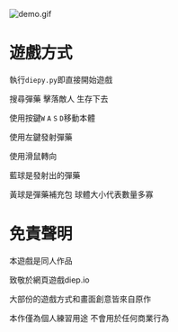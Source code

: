 ![demo.gif](https://github.com/sunrimii/diepy/blob/master/demo.gif?raw=true)

# 遊戲方式

執行`diepy.py`即直接開始遊戲

搜尋彈藥 擊落敵人 生存下去

使用按鍵`W` `A` `S` `D`移動本體

使用左鍵發射彈藥

使用滑鼠轉向

藍球是發射出的彈藥

黃球是彈藥補充包 球體大小代表數量多寡

# 免責聲明

本遊戲是同人作品

致敬於網頁遊戲diep.io

大部份的遊戲方式和畫面創意皆來自原作

本作僅為個人練習用途 不會用於任何商業行為
